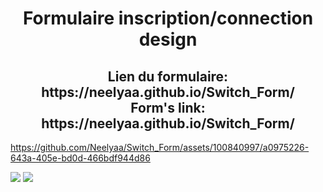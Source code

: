 <h1 align="center">Formulaire inscription/connection design</h1>
<h2 align="center">Lien du formulaire: https://neelyaa.github.io/Switch_Form/ </br> Form's link: https://neelyaa.github.io/Switch_Form/</h2>


https://github.com/Neelyaa/Switch_Form/assets/100840997/a0975226-643a-405e-bd0d-466bdf944d86


<img src="https://github.com/Neelyaa/Switch_Form/assets/100840997/2f8e2dfb-20fb-404d-8054-bc7a63b1a0ed" />
<img src="https://github.com/Neelyaa/Switch_Form/assets/100840997/65af0a9b-3082-4b64-a4f4-2a3abd550e21" />
